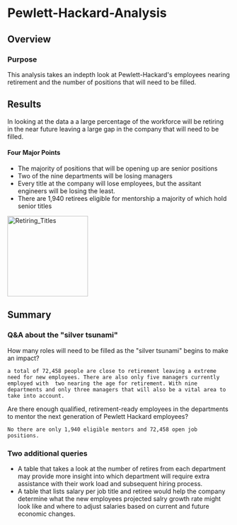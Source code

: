 # Pewlett-Hackard-Analysis
## Overview 
### Purpose
This analysis takes an indepth look at Pewlett-Hackard's employees nearing retirement and the number of positions that will need to be filled.

## Results 
In looking at the data a a large percentage of the workforce will be retiring in the near future leaving a large gap in the company that will need to be filled. 

#### Four Major Points
* The majority of positions that will be opening up are senior positions 
* Two of the nine departments will be losing managers
* Every title at the company will lose employees, but the assitant engineers will be losing the least.
* There are 1,940 retirees eligible for mentorship a majority of which hold  senior titles
<img width="182" alt="Retiring_Titles" src="https://user-images.githubusercontent.com/112206035/210194265-91fe378b-c440-479c-b448-4f1f02024e4a.png">

## Summary 
### Q&A about the "silver tsunami"
How many roles will need to be filled as the "silver tsunami" begins to make an impact? 
    
    a total of 72,458 people are close to retirement leaving a extreme need for new employees. There are also only five managers currently employed with  two nearing the age for retirement. With nine departments and only three managers that will also be a vital area to take into account.

Are there enough qualified, retirement-ready employees in the departments to mentor the next generation of Pewlett Hackard employees?
    
    No there are only 1,940 eligible mentors and 72,458 open job positions.

### Two additional queries
* A table that takes a look at the number of retires from each department may provide more insight into which department will require extra assistance with their work load and subsequent hiring process.
* A table that lists salary per job title and retiree would help the company determine what the new employees projected salry growth rate might look like and where to adjust salaries based on current and future economic changes.
